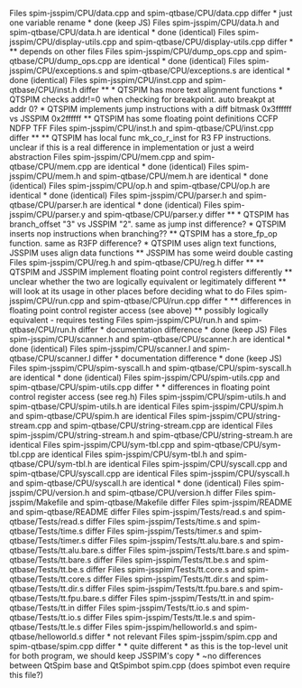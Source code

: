 Files spim-jsspim/CPU/data.cpp and spim-qtbase/CPU/data.cpp differ
    * just one variable rename
    * done (keep JS)
Files spim-jsspim/CPU/data.h and spim-qtbase/CPU/data.h are identical
    * done (identical)
Files spim-jsspim/CPU/display-utils.cpp and spim-qtbase/CPU/display-utils.cpp differ *
    ** depends on other files
Files spim-jsspim/CPU/dump_ops.cpp and spim-qtbase/CPU/dump_ops.cpp are identical
    * done (identical)
Files spim-jsspim/CPU/exceptions.s and spim-qtbase/CPU/exceptions.s are identical
    * done (identical)
Files spim-jsspim/CPU/inst.cpp and spim-qtbase/CPU/inst.h differ **
    * QTSPIM has more text alignment functions
    * QTSPIM checks addr!=0 when checking for breakpoint. auto breakpt at addr 0? 
    * QTSPIM implements jump instructions with a diff bitmask 0x3ffffff vs JSSPIM 0x2ffffff
    ** QTSPIM has some floating point definitions CCFP NDFP TFF
Files spim-jsspim/CPU/inst.h and spim-qtbase/CPU/inst.cpp differ **
    ** QTSPIM has local func mk_co_r_inst for R3 FP instructions. unclear if this is a real difference in implementation or just a weird abstraction
Files spim-jsspim/CPU/mem.cpp and spim-qtbase/CPU/mem.cpp are identical
    * done (identical)
Files spim-jsspim/CPU/mem.h and spim-qtbase/CPU/mem.h are identical
    * done (identical)
Files spim-jsspim/CPU/op.h and spim-qtbase/CPU/op.h are identical
    * done (identical)
Files spim-jsspim/CPU/parser.h and spim-qtbase/CPU/parser.h are identical
    * done (identical)
Files spim-jsspim/CPU/parser.y and spim-qtbase/CPU/parser.y differ **
    * QTSPIM has branch_offset "3" vs JSSPIM "2". same as jump inst difference?
    * QTSPIM inserts nop instructions when branching??
    ** QTSPIM has a store_fp_op function. same as R3FP difference?
    * QTSPIM uses align text functions, JSSPIM uses align data functions
    ** JSSPIM has some weird double casting
Files spim-jsspim/CPU/reg.h and spim-qtbase/CPU/reg.h differ **
    ** QTSPIM and JSSPIM implement floating point control registers differently
    ** unclear whether the two are logically equivalent or legitimately different
    ** will look at its usage in other places before deciding what to do
Files spim-jsspim/CPU/run.cpp and spim-qtbase/CPU/run.cpp differ *
    ** differences in floating point control register access (see above)
    ** possibly logically equivalent - requires testing
Files spim-jsspim/CPU/run.h and spim-qtbase/CPU/run.h differ
    * documentation difference
    * done (keep JS)
Files spim-jsspim/CPU/scanner.h and spim-qtbase/CPU/scanner.h are identical
    * done (identical)
Files spim-jsspim/CPU/scanner.l and spim-qtbase/CPU/scanner.l differ
    * documentation difference
    * done (keep JS)
Files spim-jsspim/CPU/spim-syscall.h and spim-qtbase/CPU/spim-syscall.h are identical
    * done (identical)
Files spim-jsspim/CPU/spim-utils.cpp and spim-qtbase/CPU/spim-utils.cpp differ *
    * differences in floating point control register access (see reg.h)
Files spim-jsspim/CPU/spim-utils.h and spim-qtbase/CPU/spim-utils.h are identical
Files spim-jsspim/CPU/spim.h and spim-qtbase/CPU/spim.h are identical
Files spim-jsspim/CPU/string-stream.cpp and spim-qtbase/CPU/string-stream.cpp are identical
Files spim-jsspim/CPU/string-stream.h and spim-qtbase/CPU/string-stream.h are identical
Files spim-jsspim/CPU/sym-tbl.cpp and spim-qtbase/CPU/sym-tbl.cpp are identical
Files spim-jsspim/CPU/sym-tbl.h and spim-qtbase/CPU/sym-tbl.h are identical
Files spim-jsspim/CPU/syscall.cpp and spim-qtbase/CPU/syscall.cpp are identical
Files spim-jsspim/CPU/syscall.h and spim-qtbase/CPU/syscall.h are identical
    * done (identical)
Files spim-jsspim/CPU/version.h and spim-qtbase/CPU/version.h differ
Files spim-jsspim/Makefile and spim-qtbase/Makefile differ
Files spim-jsspim/README and spim-qtbase/README differ
Files spim-jsspim/Tests/read.s and spim-qtbase/Tests/read.s differ
Files spim-jsspim/Tests/time.s and spim-qtbase/Tests/time.s differ
Files spim-jsspim/Tests/timer.s and spim-qtbase/Tests/timer.s differ
Files spim-jsspim/Tests/tt.alu.bare.s and spim-qtbase/Tests/tt.alu.bare.s differ
Files spim-jsspim/Tests/tt.bare.s and spim-qtbase/Tests/tt.bare.s differ
Files spim-jsspim/Tests/tt.be.s and spim-qtbase/Tests/tt.be.s differ
Files spim-jsspim/Tests/tt.core.s and spim-qtbase/Tests/tt.core.s differ
Files spim-jsspim/Tests/tt.dir.s and spim-qtbase/Tests/tt.dir.s differ
Files spim-jsspim/Tests/tt.fpu.bare.s and spim-qtbase/Tests/tt.fpu.bare.s differ
Files spim-jsspim/Tests/tt.in and spim-qtbase/Tests/tt.in differ
Files spim-jsspim/Tests/tt.io.s and spim-qtbase/Tests/tt.io.s differ
Files spim-jsspim/Tests/tt.le.s and spim-qtbase/Tests/tt.le.s differ
Files spim-jsspim/helloworld.s and spim-qtbase/helloworld.s differ
    * not relevant
Files spim-jsspim/spim.cpp and spim-qtbase/spim.cpp differ *
    * quite different
    * as this is the top-level unit for both program, we should keep JSSPIM's copy
    * ~no differences between QtSpim base and QtSpimbot spim.cpp (does spimbot even require this file?)
